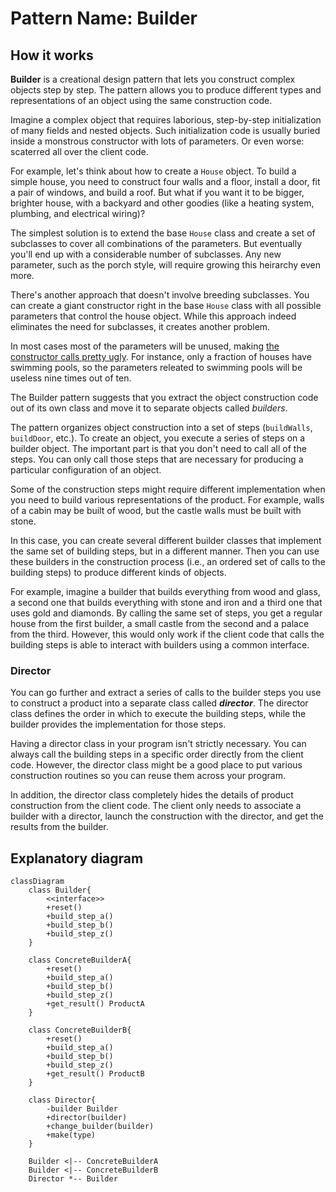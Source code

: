 # Pattern Name: Builder

## How it works

**Builder** is a creational design pattern that lets you construct complex objects step by step. The pattern allows you to produce different types and representations of an object using the same construction code.

Imagine a complex object that requires laborious, step-by-step initialization of many fields and nested objects. Such initialization code is usually buried inside a monstrous constructor with lots of parameters. Or even worse: scaterred all over the client code.

For example, let's think about how to create a `House` object. To build a simple house, you need to construct four walls and a floor, install a door, fit a pair of windows, and build a roof. But what if you want it to be bigger, brighter house, with a backyard and other goodies (like a heating system, plumbing, and electrical wiring)?

The simplest solution is to extend the base `House` class and create a set of subclasses to cover all combinations of the parameters. But eventually you'll end up with a considerable number of subclasses. Any new parameter, such as the porch style, will require growing this heirarchy even more.

There's another approach that doesn't involve breeding subclasses. You can create a giant constructor right in the base `House` class with all possible parameters that control the house object. While this approach indeed eliminates the need for subclasses, it creates another problem.

In most cases most of the parameters will be unused, making [the constructor calls pretty ugly](https://refactoring.guru/smells/long-parameter-list). For instance, only a fraction of houses have swimming pools, so the parameters releated to swimming pools will be useless nine times out of ten.

The Builder pattern suggests that you extract the object construction code out of its own class and move it to separate objects called *builders*.

The pattern organizes object construction into a set of steps (`buildWalls`, `buildDoor`, etc.). To create an object, you execute a series of steps on a builder object. The important part is that you don't need to call all of the steps. You can only call those steps that are necessary for producing a particular configuration of an object.

Some of the construction steps might require different implementation when you need to build various representations of the product. For example, walls of a cabin may be built of wood, but the castle walls must be built with stone.

In this case, you can create several different builder classes that implement the same set of building steps, but in a different manner. Then you can use these builders in the construction process (i.e., an ordered set of calls to the building steps) to produce different kinds of objects.

For example, imagine a builder that builds everything from wood and glass, a second one that builds everything with stone and iron and a third one that uses gold and diamonds. By calling the same set of steps, you get a regular house from the first builder, a small castle from the second and a palace from the third. However, this would only work if the client code that calls the building steps is able to interact with builders using a common interface.

### Director

You can go further and extract a series of calls to the builder steps you use to construct a product into a separate class called ***director***. The director class defines the order in which to execute the building steps, while the builder provides the implementation for those steps.

Having a director class in your program isn't strictly necessary. You can always call the building steps in a specific order directly from the client code. However, the director class might be a good place to put various construction routines so you can reuse them across your program.

In addition, the director class completely hides the details of product construction from the client code. The client only needs to associate a builder with a director, launch the construction with the director, and get the results from the builder.

## Explanatory diagram

```mermaid
classDiagram
    class Builder{
        <<interface>>
        +reset()
        +build_step_a()
        +build_step_b()
        +build_step_z()
    }

    class ConcreteBuilderA{
        +reset()
        +build_step_a()
        +build_step_b()
        +build_step_z()
        +get_result() ProductA
    }

    class ConcreteBuilderB{
        +reset()
        +build_step_a()
        +build_step_b()
        +build_step_z()
        +get_result() ProductB
    }

    class Director{
        -builder Builder
        +director(builder)
        +change_builder(builder)
        +make(type)
    }

    Builder <|-- ConcreteBuilderA
    Builder <|-- ConcreteBuilderB
    Director *-- Builder
```
